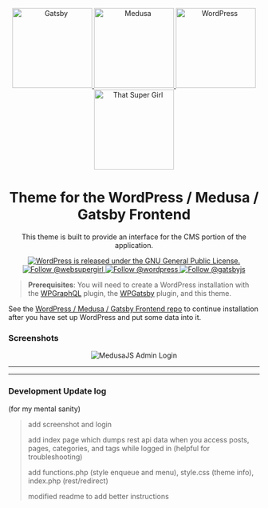 <p align="center">
  <a href="https://www.gatsbyjs.com">
    <img alt="Gatsby" src="https://user-images.githubusercontent.com/38568655/197082856-927f23da-5494-4a2f-aec4-78c9422c42e4.png" width="160" height="160" />
  </a>
  <a href="https://www.medusa-commerce.com">
    <img alt="Medusa" src="https://user-images.githubusercontent.com/38568655/197082853-5469178f-a9b7-49ba-b784-0a2d0fb4112a.png" width="160" height="160" />
  </a>
  <a href="https://wordpress.org">
    <img alt="WordPress" src="https://user-images.githubusercontent.com/38568655/197082855-2c90226f-9169-442a-ba15-b7d5ae561aa2.png" width="160" height="160" />
  </a>
  <a href="https://supernikole.com">
    <img alt="That Super Girl" src="https://user-images.githubusercontent.com/38568655/197082858-ea6f2026-8b7a-4dd7-9bca-8c9939228834.png" width="160" height="160" />
  </a>
</p>
<h1 align="center">
  Theme for the WordPress / Medusa / Gatsby Frontend
</h1>
<p align="center">
  This theme is built to provide an interface for the CMS portion of the application.
</p>
<p align="center">
  <a href="https://github.com/WordPress/WordPress/blob/master/license.txt">
    <img src="https://img.shields.io/badge/license-GPL-blue.svg" alt="WordPress is released under the GNU General Public License." />
  </a>
  <a href="https://twitter.com/intent/follow?screen_name=websupergirl">
    <img src="https://img.shields.io/twitter/follow/websupergirl.svg?label=Follow%20@websupergirl" alt="Follow @websupergirl" />
  </a>
  <a href="https://twitter.com/intent/follow?screen_name=wordpress">
    <img src="https://img.shields.io/twitter/follow/wordpress.svg?label=Follow%20@wordpress" alt="Follow @wordpress" />
  </a>
  <a href="https://twitter.com/intent/follow?screen_name=gatsbyjs">
    <img src="https://img.shields.io/twitter/follow/gatsbyjs.svg?label=Follow%20@gatsbyjs" alt="Follow @gatsbyjs" />
  </a>
</p>

> **Prerequisites**: You will need to create a WordPress installation with the [WPGraphQL](https://wordpress.org/plugins/wp-graphql/) plugin, the [WPGatsby](https://wordpress.org/plugins/wp-gatsby/) plugin, and this theme.

See the [WordPress / Medusa / Gatsby Frontend repo](https://github.com/websupergirl/hacktoberfest2022-frontend) to continue installation after you have set up WordPress and put some data into it.

### Screenshots

<p align="center">
  <img alt="MedusaJS Admin Login" src="https://user-images.githubusercontent.com/38568655/197392768-b8e570dc-b24c-4d48-b0d2-9747e7b2fd48.png" />
</p>

---

---

### Development Update log
(for my mental sanity)

> add screenshot and login
>
> add index page which dumps rest api data when you access posts, pages, categories, and tags while logged in (helpful for troubleshooting)
>
> add functions.php (style enqueue and menu), style.css (theme info), index.php (rest/redirect)
>
> modified readme to add better instructions